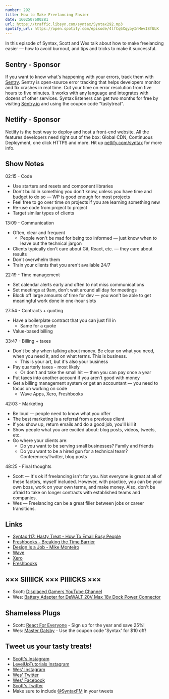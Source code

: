 ```yaml
---
number: 292
title: How to Make Freelancing Easier 
date: 1602507600281
url: https://traffic.libsyn.com/syntax/Syntax292.mp3
spotify_url: https://open.spotify.com/episode/4lfCq6XqybyInMevI8fULK
---
```


In this episode of Syntax, Scott and Wes talk about how to make freelancing easier — how to avoid burnout, and tips and tricks to make it successful. 

## Sentry - Sponsor
If you want to know what's happening with your errors, track them with [Sentry](https://sentry.io/). Sentry is open-source error tracking that helps developers monitor and fix crashes in real time. Cut your time on error resolution from five hours to five minutes. It works with any language and integrates with dozens of other services. Syntax listeners can get two months for free by visiting [Sentry.io](https://sentry.io/) and using the coupon code "tastytreat".

## Netlify - Sponsor
Netlify is the best way to deploy and host a front-end website. All the features developers need right out of the box: Global CDN, Continuous Deployment, one click HTTPS and more. Hit up [netlify.com/syntax](https://netlify.com/syntax) for more info.

## Show Notes

02:15 - Code
* Use starters and resets and component libraries
* Don't build in something you don't know, unless you have time and budget to do so — WP is good enough for most projects
* Feel free to go over time on projects if you are learning something new
* Re-use code from project to project
* Target similar types of clients

13:09 - Communication
* Often, clear and frequent
    * People won't be mad for being too informed — just know when to leave out the technical jargon
* Clients typically don't care about Git, React, etc. — they care about results
* Don't overwhelm them
* Train your clients that you aren't available 24/7

22:19 - Time management
* Set calendar alerts early and often to not miss communications
* Set meetings at 9am, don't wait around all day for meetings
* Block off large amounts of time for dev — you won't be able to get meaningful work done in one-hour slots

27:54 - Contracts + quoting
* Have a boilerplate contract that you can just fill in
    * Same for a quote
* Value-based billing

33:47 - Billing + taxes
* Don't be shy when talking about money. Be clear on what you need, when you need it, and on what terms. This is business.
    * This is your art, but it's also your business
* Pay quarterly taxes - most likely
    * Or don't and take the small hit — then you can pay once a year
* Put taxes into another account if you aren't good with money
* Get a billing management system or get an accountant — you need to focus on working on code
    * Wave Apps, Xero, Freshbooks

42:03 - Marketing
* Be loud — people need to know what you offer
* The best marketing is a referral from a previous client
* If you show up, return emails and do a good job, you'll kill it
* Show people what you are excited about: blog posts, videos, tweets, etc.
* Go where your clients are:
    * Do you want to be serving small businesses? Family and friends
    * Do you want to be a hired gun for a technical team? Conferences/Twitter, blog posts

48:25 - Final thoughts
* Scott — It's ok if freelancing isn't for you. Not everyone is great at all of these factors, myself included. However, with practice, you can be your own boss, work on your own terms, and make money. Also, don't be afraid to take on longer contracts with established teams and companies.
* Wes — Freelancing can be a great filler between jobs or career transitions.

## Links
* [Syntax 117: Hasty Treat - How To Email Busy People](https://syntax.fm/show/117/hasty-treat-how-to-email-busy-people)
* [Freshbooks - Breaking the Time Barrier](https://www.freshbooks.com/fbstaticprod-uploads/public-website-assets/other/Breaking-the-Time-Barrier.pdf)
* [Design Is a Job - Mike Monteiro](https://abookapart.com/products/design-is-a-job)
* [Wave](https://www.waveapps.com/)
* [Xero](https://www.xero.com/)
* [Freshbooks](https://www.freshbooks.com/)

## ××× SIIIIICK ××× PIIIICKS ×××
* Scott: [Displaced Gamers YouTube Channel](https://www.youtube.com/c/DisplacedGamers)
* Wes: [Battery Adapter for DeWALT 20V Max 18v Dock Power Connector](https://www.amazon.com/battery-adapter-DeWALT-connector-robotics/dp/B07HKGM78H) 

## Shameless Plugs
* Scott: [React For Everyone](https://www.leveluptutorials.com/pro) - Sign up for the year and save 25%!
* Wes: [Master Gatsby](https://wesbos.com/courses/) - Use the coupon code 'Syntax' for $10 off!

## Tweet us your tasty treats!
* [Scott's Instagram](https://www.instagram.com/stolinski/)
* [LevelUpTutorials Instagram](https://www.instagram.com/LevelUpTutorials/)
* [Wes' Instagram](https://www.instagram.com/wesbos/)
* [Wes' Twitter](https://twitter.com/wesbos)
* [Wes' Facebook](https://www.facebook.com/wesbos.developer)
* [Scott's Twitter](https://twitter.com/stolinski)
* Make sure to include [@SyntaxFM](https://twitter.com/SyntaxFM) in your tweets
